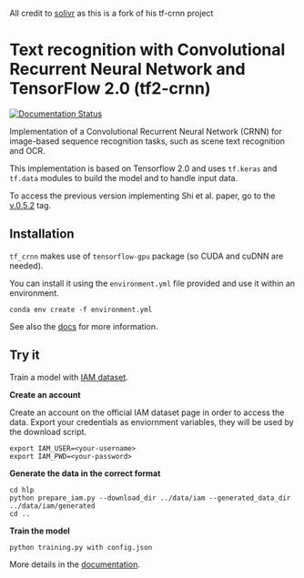 All credit to [solivr](https://github.com/solivr/tf-crnn) as this is a fork of his tf-crnn project

# Text recognition with Convolutional Recurrent Neural Network and TensorFlow 2.0 (tf2-crnn)

[![Documentation Status](https://readthedocs.org/projects/tf-crnn/badge/?version=latest)](https://tf-crnn.readthedocs.io/en/latest/?badge=latest)

Implementation of a Convolutional Recurrent Neural Network (CRNN) for image-based sequence recognition tasks, such as scene text recognition and OCR. 

This implementation is based on Tensorflow 2.0 and uses `tf.keras` and `tf.data` modules to build the model and to handle input data.

To access the previous version implementing Shi et al. paper, go to the [v.0.5.2](https://github.com/solivr/tf-crnn/tree/v0.5.2) tag.


## Installation
`tf_crnn` makes use of `tensorflow-gpu` package (so CUDA and cuDNN are needed). 

You can install it using the `environment.yml` file provided and use it within an environment.
    
    conda env create -f environment.yml

See also the [docs](https://tf-crnn.readthedocs.io/en/latest/start/index.html#) for more information.


## Try it
 
 Train a model with [IAM dataset](http://www.fki.inf.unibe.ch/databases/iam-handwriting-database).
 
 **Create an account**
 
 Create an account on the official IAM dataset page in order to access the data.
 Export your credentials as enviornment variables, they will be used by the download script.
 
    export IAM_USER=<your-username>
    export IAM_PWD=<your-password>
 
 
 **Generate the data in the correct format**

    cd hlp
    python prepare_iam.py --download_dir ../data/iam --generated_data_dir ../data/iam/generated
    cd ..
    
**Train the model**

    python training.py with config.json

More details in the [documentation](https://tf-crnn.readthedocs.io/en/latest/start/training.html#example-of-training).

